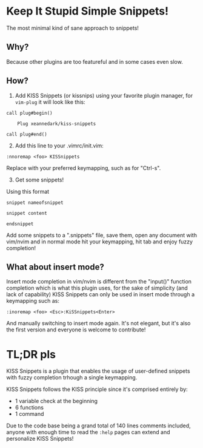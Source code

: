 # Keep It Stupid Simple Snippets!

The most minimal kind of sane approach to snippets!

## Why?

Because other plugins are too featureful and in some cases even slow.

## How?

1) Add KISS Snippets (or kissnips) using your favorite plugin manager, for `vim-plug` it will look like this:

```
call plug#begin()

	Plug xeannedark/kiss-snippets
	
call plug#end()
```

2) Add this line to your .vimrc/init.vim:

`:nnoremap <foo> KISSnippets`

Replace <foo> with your preferred keymapping, such as <C-s> for "Ctrl-s".

3) Get some snippets!

Using this format

```
snippet nameofsnippet
	
snippet content

endsnippet
```

Add some snippets to a ".snippets" file, save them, open any document with vim/nvim and in normal mode hit your keymapping, hit tab and enjoy fuzzy completion!

## What about insert mode?

Insert mode completion in vim/nvim is different from the "input()" function completion which is what this plugin uses, for the sake of simplicity (and lack of capability) KISS Snippets can only be used in insert mode through a keymapping such as:

`:inoremap <foo> <Esc>:KiSSnippets<Enter>`

And manually switching to insert mode again. It's not elegant, but it's also the first version and everyone is welcome to contribute!

# TL;DR pls

KISS Snippets is a plugin that enables the usage of user-defined snippets with fuzzy completion trhough a single keymapping.

KISS Snippets follows the KISS principle since it's comprised entirely by:

* 1 variable check at the beginning
* 6 functions
* 1 command

Due to the code base being a grand total of 140 lines comments included, anyone with enough time to read the `:help` pages can extend and personalize KISS Snippets!
